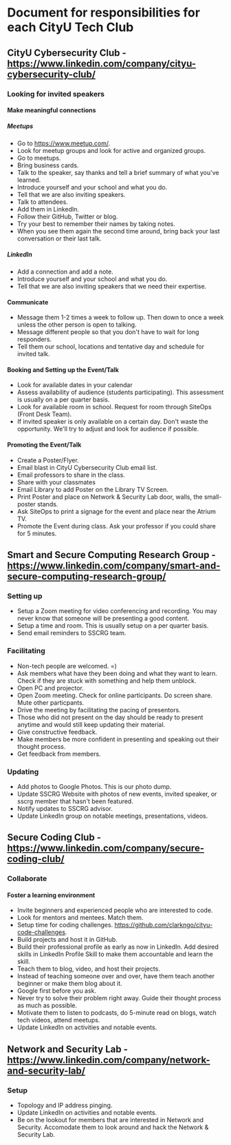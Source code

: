 # Document for responsibilities for each CityU Tech Club
## CityU Cybersecurity Club - https://www.linkedin.com/company/cityu-cybersecurity-club/

### Looking for invited speakers
#### Make meaningful connections

##### Meetups
* Go to https://www.meetup.com/.
* Look for meetup groups and look for active and organized groups.
* Go to meetups.
* Bring business cards.
* Talk to the speaker, say thanks and tell a brief summary of what you've learned.
* Introduce yourself and your school and what you do.
* Tell that we are also inviting speakers.
* Talk to attendees.
* Add them in LinkedIn.
* Follow their GitHub, Twitter or blog.
* Try your best to remember their names by taking notes.
* When you see them again the second time around, bring back your last conversation or their last talk.

##### LinkedIn
* Add a connection and add a note.
* Introduce yourself and your school and what you do.
* Tell that we are also inviting speakers that we need their expertise.

#### Communicate
* Message them 1-2 times a week to follow up. Then down to once a week unless the other person is open to talking.
* Message different people so that you don't have to wait for long responders.
* Tell them our school, locations and tentative day and schedule for invited talk.

#### Booking and Setting up the Event/Talk
* Look for available dates in your calendar
* Assess availability of audience (students participating). This assessment is usually on a per quarter basis.
* Look for available room in school. Request for room through SiteOps (Front Desk Team).
* If invited speaker is only available on a certain day. Don't waste the opportunity. We'll try to adjust and look for audience if possible.

#### Promoting the Event/Talk
* Create a Poster/Flyer.
* Email blast in CityU Cybersecurity Club email list.
* Email professors to share in the class.
* Share with your classmates
* Email Library to add Poster on the Library TV Screen.
* Print Poster and place on Network & Security Lab door, walls, the small-poster stands.
* Ask SiteOps to print a signage for the event and place near the Atrium TV.
* Promote the Event during class. Ask your professor if you could share for 5 minutes.

## Smart and Secure Computing Research Group - https://www.linkedin.com/company/smart-and-secure-computing-research-group/
### Setting up
* Setup a Zoom meeting for video conferencing and recording. You may never know that someone will be presenting a good content.
* Setup a time and room. This is usually setup on a per quarter basis.
* Send email reminders to SSCRG team.

### Facilitating
* Non-tech people are welcomed. =)
* Ask members what have they been doing and what they want to learn. Check if they are stuck with something and help them unblock.
* Open PC and projector.
* Open Zoom meeting. Check for online participants. Do screen share. Mute other particpants.
* Drive the meeting by facilitating the pacing of presentors.
* Those who did not present on the day should be ready to present anytime and would still keep updating their material.
* Give constructive feedback.
* Make members be more confident in presenting and speaking out their thought process.
* Get feedback from members.

### Updating
* Add photos to Google Photos. This is our photo dump.
* Update SSCRG Website with photos of new events, invited speaker, or sscrg member that hasn't been featured.
* Notify updates to SSCRG advisor.
* Update LinkedIn group on notable meetings, presentations, videos.

## Secure Coding Club - https://www.linkedin.com/company/secure-coding-club/
### Collaborate
#### Foster a learning environment
* Invite beginners and experienced people who are interested to code.
* Look for mentors and mentees. Match them.
* Setup time for coding challenges. https://github.com/clarkngo/cityu-code-challenges.
* Build projects and host it in GitHub.
* Build their professional profile as early as now in LinkedIn. Add desired skills in LinkedIn Profile Skill to make them accountable and learn the skill.
* Teach them to blog, video, and host their projects.
* Instead of teaching someone over and over, have them teach another beginner or make them blog about it.
* Google first before you ask.
* Never try to solve their problem right away. Guide their thought process as much as possible.
* Motivate them to listen to podcasts, do 5-minute read on blogs, watch tech videos, attend meetups.
* Update LinkedIn on activities and notable events.

## Network and Security Lab - https://www.linkedin.com/company/network-and-security-lab/
### Setup
* Topology and IP address pinging.
* Update LinkedIn on activities and notable events.
* Be on the lookout for members that are interested in Network and Security. Accomodate them to look around and hack the Network & Security Lab.
